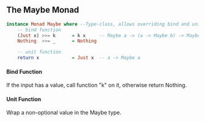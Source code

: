 
## The Maybe Monad

```haskell
instance Monad Maybe where --Type-class, allows overriding bind and unit
    -- bind function
    (Just x) >>= k      = k x     -- Maybe a -> (a -> Maybe b) -> Maybe b
    Nothing  >>= _      = Nothing

    -- unit function
    return x            = Just x  -- a -> Maybe a
```

<div class="fragment">
    <h4>Bind Function</h4>
    <p>If the input has a value, call function "k" on it, otherwise return Nothing.</p>
    <h4>Unit Function</h4>
    <p>Wrap a non-optional value in the Maybe type.</p>
</div>
